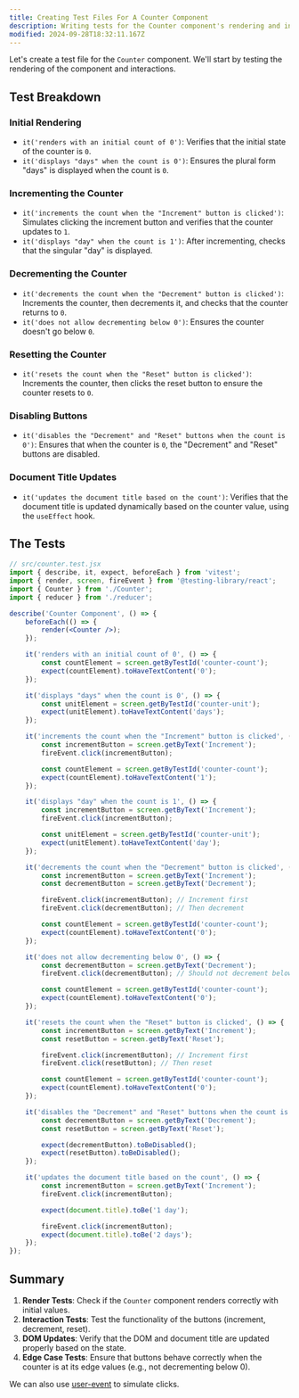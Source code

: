 ```yaml
---
title: Creating Test Files For A Counter Component
description: Writing tests for the Counter component's rendering and interaction.
modified: 2024-09-28T18:32:11.167Z
---
```


Let's create a test file for the `Counter` component. We'll start by testing the rendering of the component and interactions.

## Test Breakdown

### Initial Rendering

- `it('renders with an initial count of 0')`: Verifies that the initial state of the counter is `0`.
- `it('displays "days" when the count is 0')`: Ensures the plural form "days" is displayed when the count is `0`.

### Incrementing the Counter

- `it('increments the count when the "Increment" button is clicked')`: Simulates clicking the increment button and verifies that the counter updates to `1`.
- `it('displays "day" when the count is 1')`: After incrementing, checks that the singular "day" is displayed.

### Decrementing the Counter

- `it('decrements the count when the "Decrement" button is clicked')`: Increments the counter, then decrements it, and checks that the counter returns to `0`.
- `it('does not allow decrementing below 0')`: Ensures the counter doesn't go below `0`.

### Resetting the Counter

- `it('resets the count when the "Reset" button is clicked')`: Increments the counter, then clicks the reset button to ensure the counter resets to `0`.

### Disabling Buttons

- `it('disables the "Decrement" and "Reset" buttons when the count is 0')`: Ensures that when the counter is `0`, the "Decrement" and "Reset" buttons are disabled.

### Document Title Updates

- `it('updates the document title based on the count')`: Verifies that the document title is updated dynamically based on the counter value, using the `useEffect` hook.

## The Tests

```jsx
// src/counter.test.jsx
import { describe, it, expect, beforeEach } from 'vitest';
import { render, screen, fireEvent } from '@testing-library/react';
import { Counter } from './Counter';
import { reducer } from './reducer';

describe('Counter Component', () => {
	beforeEach(() => {
		render(<Counter />);
	});

	it('renders with an initial count of 0', () => {
		const countElement = screen.getByTestId('counter-count');
		expect(countElement).toHaveTextContent('0');
	});

	it('displays "days" when the count is 0', () => {
		const unitElement = screen.getByTestId('counter-unit');
		expect(unitElement).toHaveTextContent('days');
	});

	it('increments the count when the "Increment" button is clicked', () => {
		const incrementButton = screen.getByText('Increment');
		fireEvent.click(incrementButton);

		const countElement = screen.getByTestId('counter-count');
		expect(countElement).toHaveTextContent('1');
	});

	it('displays "day" when the count is 1', () => {
		const incrementButton = screen.getByText('Increment');
		fireEvent.click(incrementButton);

		const unitElement = screen.getByTestId('counter-unit');
		expect(unitElement).toHaveTextContent('day');
	});

	it('decrements the count when the "Decrement" button is clicked', () => {
		const incrementButton = screen.getByText('Increment');
		const decrementButton = screen.getByText('Decrement');

		fireEvent.click(incrementButton); // Increment first
		fireEvent.click(decrementButton); // Then decrement

		const countElement = screen.getByTestId('counter-count');
		expect(countElement).toHaveTextContent('0');
	});

	it('does not allow decrementing below 0', () => {
		const decrementButton = screen.getByText('Decrement');
		fireEvent.click(decrementButton); // Should not decrement below 0

		const countElement = screen.getByTestId('counter-count');
		expect(countElement).toHaveTextContent('0');
	});

	it('resets the count when the "Reset" button is clicked', () => {
		const incrementButton = screen.getByText('Increment');
		const resetButton = screen.getByText('Reset');

		fireEvent.click(incrementButton); // Increment first
		fireEvent.click(resetButton); // Then reset

		const countElement = screen.getByTestId('counter-count');
		expect(countElement).toHaveTextContent('0');
	});

	it('disables the "Decrement" and "Reset" buttons when the count is 0', () => {
		const decrementButton = screen.getByText('Decrement');
		const resetButton = screen.getByText('Reset');

		expect(decrementButton).toBeDisabled();
		expect(resetButton).toBeDisabled();
	});

	it('updates the document title based on the count', () => {
		const incrementButton = screen.getByText('Increment');
		fireEvent.click(incrementButton);

		expect(document.title).toBe('1 day');

		fireEvent.click(incrementButton);
		expect(document.title).toBe('2 days');
	});
});
```

## Summary

1. **Render Tests**: Check if the `Counter` component renders correctly with initial values.
2. **Interaction Tests**: Test the functionality of the buttons (increment, decrement, reset).
3. **DOM Updates**: Verify that the DOM and document title are updated properly based on the state.
4. **Edge Case Tests**: Ensure that buttons behave correctly when the counter is at its edge values (e.g., not decrementing below 0).

We can also use [user-event](accident-counter-with-user-event.md) to simulate clicks.
